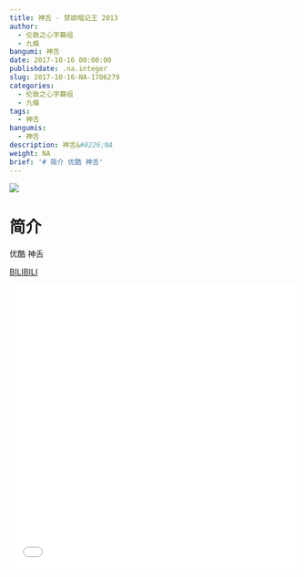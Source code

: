 ```yaml
---
title: 神舌 - 禁欲暗记王 2013
author:
  - 伦敦之心字幕组
  - 九條
bangumi: 神舌
date: 2017-10-16 00:00:00
publishdate: .na.integer
slug: 2017-10-16-NA-1706279
categories:
  - 伦敦之心字幕组
  - 九條
tags:
  - 神舌
bangumis:
  - 神舌
description: 神舌&#8226;NA
weight: NA
brief: '# 简介 优酷 神舌'
---
```


![](https://i.imgur.com/kKcykgp.png)

# 简介  
优酷 神舌

  [BILIBILI](https://www.bilibili.com/video/av1706279/)


<div class="vcontainer">  <iframe class='video' src="//www.bilibili.com/blackboard/player.html?aid=1706279" width="100%" height="500" frameborder="0" allowfullscreen="allowfullscreen"></iframe></div>
